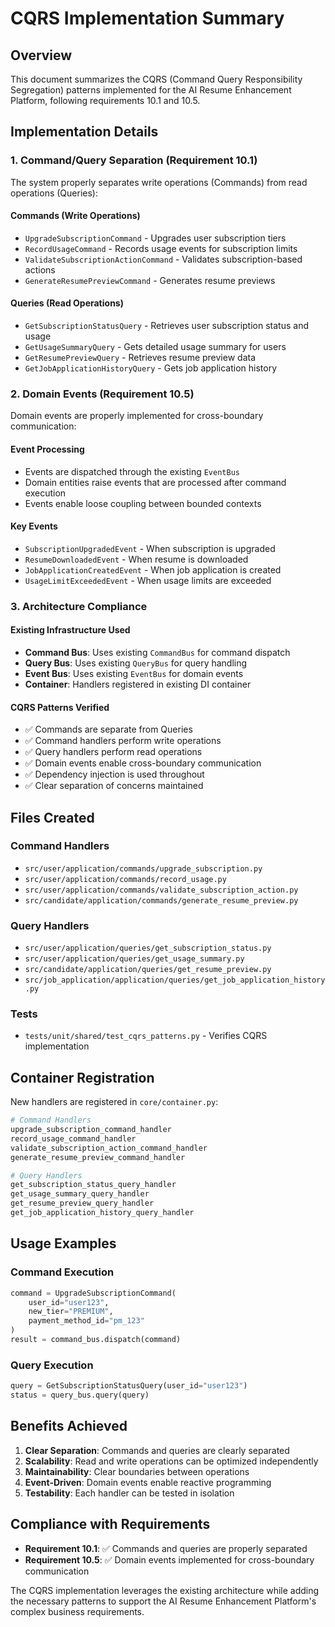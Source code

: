 # CQRS Implementation Summary

## Overview

This document summarizes the CQRS (Command Query Responsibility Segregation) patterns implemented for the AI Resume
Enhancement Platform, following requirements 10.1 and 10.5.

## Implementation Details

### 1. Command/Query Separation (Requirement 10.1)

The system properly separates write operations (Commands) from read operations (Queries):

#### Commands (Write Operations)

- `UpgradeSubscriptionCommand` - Upgrades user subscription tiers
- `RecordUsageCommand` - Records usage events for subscription limits
- `ValidateSubscriptionActionCommand` - Validates subscription-based actions
- `GenerateResumePreviewCommand` - Generates resume previews

#### Queries (Read Operations)

- `GetSubscriptionStatusQuery` - Retrieves user subscription status and usage
- `GetUsageSummaryQuery` - Gets detailed usage summary for users
- `GetResumePreviewQuery` - Retrieves resume preview data
- `GetJobApplicationHistoryQuery` - Gets job application history

### 2. Domain Events (Requirement 10.5)

Domain events are properly implemented for cross-boundary communication:

#### Event Processing

- Events are dispatched through the existing `EventBus`
- Domain entities raise events that are processed after command execution
- Events enable loose coupling between bounded contexts

#### Key Events

- `SubscriptionUpgradedEvent` - When subscription is upgraded
- `ResumeDownloadedEvent` - When resume is downloaded
- `JobApplicationCreatedEvent` - When job application is created
- `UsageLimitExceededEvent` - When usage limits are exceeded

### 3. Architecture Compliance

#### Existing Infrastructure Used

- **Command Bus**: Uses existing `CommandBus` for command dispatch
- **Query Bus**: Uses existing `QueryBus` for query handling
- **Event Bus**: Uses existing `EventBus` for domain events
- **Container**: Handlers registered in existing DI container

#### CQRS Patterns Verified

- ✅ Commands are separate from Queries
- ✅ Command handlers perform write operations
- ✅ Query handlers perform read operations
- ✅ Domain events enable cross-boundary communication
- ✅ Dependency injection is used throughout
- ✅ Clear separation of concerns maintained

## Files Created

### Command Handlers

- `src/user/application/commands/upgrade_subscription.py`
- `src/user/application/commands/record_usage.py`
- `src/user/application/commands/validate_subscription_action.py`
- `src/candidate/application/commands/generate_resume_preview.py`

### Query Handlers

- `src/user/application/queries/get_subscription_status.py`
- `src/user/application/queries/get_usage_summary.py`
- `src/candidate/application/queries/get_resume_preview.py`
- `src/job_application/application/queries/get_job_application_history.py`

### Tests

- `tests/unit/shared/test_cqrs_patterns.py` - Verifies CQRS implementation

## Container Registration

New handlers are registered in `core/container.py`:

```python
# Command Handlers
upgrade_subscription_command_handler
record_usage_command_handler
validate_subscription_action_command_handler
generate_resume_preview_command_handler

# Query Handlers
get_subscription_status_query_handler
get_usage_summary_query_handler
get_resume_preview_query_handler
get_job_application_history_query_handler
```

## Usage Examples

### Command Execution

```python
command = UpgradeSubscriptionCommand(
    user_id="user123",
    new_tier="PREMIUM",
    payment_method_id="pm_123"
)
result = command_bus.dispatch(command)
```

### Query Execution

```python
query = GetSubscriptionStatusQuery(user_id="user123")
status = query_bus.query(query)
```

## Benefits Achieved

1. **Clear Separation**: Commands and queries are clearly separated
2. **Scalability**: Read and write operations can be optimized independently
3. **Maintainability**: Clear boundaries between operations
4. **Event-Driven**: Domain events enable reactive programming
5. **Testability**: Each handler can be tested in isolation

## Compliance with Requirements

- **Requirement 10.1**: ✅ Commands and queries are properly separated
- **Requirement 10.5**: ✅ Domain events implemented for cross-boundary communication

The CQRS implementation leverages the existing architecture while adding the necessary patterns to support the AI Resume
Enhancement Platform's complex business requirements.